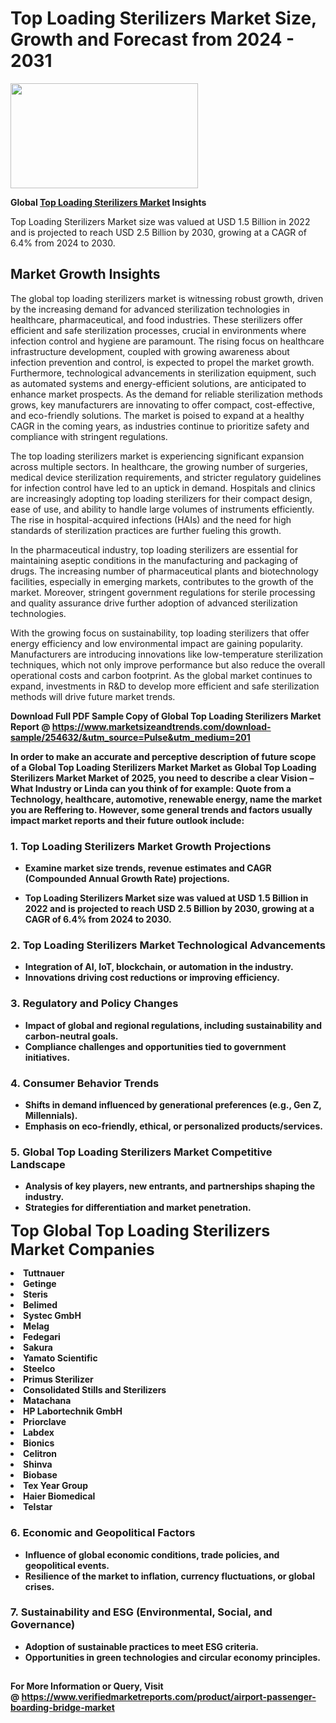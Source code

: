 <H1>Top Loading Sterilizers Market Size, Growth and Forecast from 2024 - 2031</H1><img class="aligncenter size-medium wp-image-584254" src="https://thirdeyenews.in/wp-content/uploads/2024/09/Global-Market-Research-300x168.jpeg" alt="" width="300" height="168" /><p><strong>Global&nbsp;<a href="https://www.marketsizeandtrends.com/download-sample/254632/&amp;utm_source=Pulse&amp;utm_medium=201">Top Loading Sterilizers Market</a> Insights</strong></p><p>Top Loading Sterilizers Market size was valued at USD 1.5 Billion in 2022 and is projected to reach USD 2.5 Billion by 2030, growing at a CAGR of 6.4% from 2024 to 2030.</p><p><h2>Market Growth Insights</h2> <p>The global top loading sterilizers market is witnessing robust growth, driven by the increasing demand for advanced sterilization technologies in healthcare, pharmaceutical, and food industries. These sterilizers offer efficient and safe sterilization processes, crucial in environments where infection control and hygiene are paramount. The rising focus on healthcare infrastructure development, coupled with growing awareness about infection prevention and control, is expected to propel the market growth. Furthermore, technological advancements in sterilization equipment, such as automated systems and energy-efficient solutions, are anticipated to enhance market prospects. As the demand for reliable sterilization methods grows, key manufacturers are innovating to offer compact, cost-effective, and eco-friendly solutions. The market is poised to expand at a healthy CAGR in the coming years, as industries continue to prioritize safety and compliance with stringent regulations.</p> <p><strong></strong></p> <p>The top loading sterilizers market is experiencing significant expansion across multiple sectors. In healthcare, the growing number of surgeries, medical device sterilization requirements, and stricter regulatory guidelines for infection control have led to an uptick in demand. Hospitals and clinics are increasingly adopting top loading sterilizers for their compact design, ease of use, and ability to handle large volumes of instruments efficiently. The rise in hospital-acquired infections (HAIs) and the need for high standards of sterilization practices are further fueling this growth.</p> <p>In the pharmaceutical industry, top loading sterilizers are essential for maintaining aseptic conditions in the manufacturing and packaging of drugs. The increasing number of pharmaceutical plants and biotechnology facilities, especially in emerging markets, contributes to the growth of the market. Moreover, stringent government regulations for sterile processing and quality assurance drive further adoption of advanced sterilization technologies.</p> <p>With the growing focus on sustainability, top loading sterilizers that offer energy efficiency and low environmental impact are gaining popularity. Manufacturers are introducing innovations like low-temperature sterilization techniques, which not only improve performance but also reduce the overall operational costs and carbon footprint. As the global market continues to expand, investments in R&D to develop more efficient and safe sterilization methods will drive future market trends.</p> <p><strong></p><p><span class=""><strong>Download Full PDF Sample Copy of Global Top Loading Sterilizers Market Report</strong> @ <a href="https://www.marketsizeandtrends.com/download-sample/254632/&amp;utm_source=Pulse&amp;utm_medium=201" target="_blank">https://www.marketsizeandtrends.com/download-sample/254632/&amp;utm_source=Pulse&amp;utm_medium=201</a></span></p><p>In order to make an accurate and perceptive description of future scope of a Global&nbsp;Top Loading Sterilizers Market Market as Global&nbsp;Top Loading Sterilizers Market Market of 2025, you need to describe a clear Vision &ndash; What Industry or Linda can you think of for example: Quote from a Technology, healthcare, automotive, renewable energy, name the market you are Reffering to. However, some general trends and factors usually impact market reports and their future outlook include:</p><h3>1.&nbsp;<strong>Top Loading Sterilizers Market Growth Projections</strong></h3><ul><li>Examine market size trends, revenue estimates and CAGR (Compounded Annual Growth Rate) projections.</li><li><p>Top Loading Sterilizers Market size was valued at USD 1.5 Billion in 2022 and is projected to reach USD 2.5 Billion by 2030, growing at a CAGR of 6.4% from 2024 to 2030.</p></li></ul><h3>2.&nbsp;<strong>Top Loading Sterilizers Market Technological Advancements</strong></h3><ul><li>Integration of AI, IoT, blockchain, or automation in the industry.</li><li>Innovations driving cost reductions or improving efficiency.</li></ul><h3>3.&nbsp;<strong>Regulatory and Policy Changes</strong></h3><ul><li>Impact of global and regional regulations, including sustainability and carbon-neutral goals.</li><li>Compliance challenges and opportunities tied to government initiatives.</li></ul><h3>4.&nbsp;<strong>Consumer Behavior Trends</strong></h3><ul><li>Shifts in demand influenced by generational preferences (e.g., Gen Z, Millennials).</li><li>Emphasis on eco-friendly, ethical, or personalized products/services.</li></ul><h3>5.&nbsp;<strong>Global Top Loading Sterilizers Market Competitive Landscape</strong></h3><ul><li>Analysis of key players, new entrants, and partnerships shaping the industry.</li><li>Strategies for differentiation and market penetration.</li></ul><p data-pm-slice="1 1 []"><span style="color: inherit; font-family: inherit; font-size: 25px;">Top Global Top Loading Sterilizers Market Companies</span></p><div class="" data-test-id=""><p><li>Tuttnauer</li><li> Getinge</li><li> Steris</li><li> Belimed</li><li> Systec GmbH</li><li> Melag</li><li> Fedegari</li><li> Sakura</li><li> Yamato Scientific</li><li> Steelco</li><li> Primus Sterilizer</li><li> Consolidated Stills and Sterilizers</li><li> Matachana</li><li> HP Labortechnik GmbH</li><li> Priorclave</li><li> Labdex</li><li> Bionics</li><li> Celitron</li><li> Shinva</li><li> Biobase</li><li> Tex Year Group</li><li> Haier Biomedical</li><li> Telstar</li></p></div><h3>6.&nbsp;<strong>Economic and Geopolitical Factors</strong></h3><ul><li>Influence of global economic conditions, trade policies, and geopolitical events.</li><li>Resilience of the market to inflation, currency fluctuations, or global crises.</li></ul><h3>7.&nbsp;<strong>Sustainability and ESG (Environmental, Social, and Governance)</strong></h3><ul><li>Adoption of sustainable practices to meet ESG criteria.</li><li>Opportunities in green technologies and circular economy principles.</li></ul><h2><strong style="font-size: 14px;">For More Information or Query, Visit @&nbsp;</strong><a style="background-color: #ffffff; font-size: 14px;" href="https://www.marketsizeandtrends.com/report/top-loading-sterilizers-market/" target="_blank">https://www.verifiedmarketreports.com/product/airport-passenger-boarding-bridge-market</a></h2>
